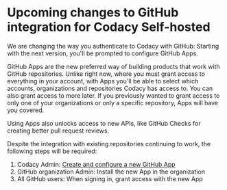 # Upcoming changes to GitHub integration for Codacy Self-hosted

We are changing the way you authenticate to Codacy with GitHub: Starting with the next version, you'll be prompted to configure GitHub Apps.

GitHub Apps are the new preferred way of building products that work with GitHub repositories. Unlike right now, where you must grant access to everything in your account, with Apps you'll be able to select which accounts, organizations and repositories Codacy has access to. You can also grant access to more later. If you previously wanted to grant access to only one of your organizations or only a specific repository, Apps will have you covered.

Using Apps also unlocks access to new APIs, like GitHub Checks for creating better pull request reviews.

Despite the integration with existing repositories continuing to work, the following steps will be required:

1.  Codacy Admin: [Create and configure a new GitHub App](/hc/en-us/articles/360012665460)
2.  GitHub organization Admin: Install the new App in the organization
3.  All GitHub users: When signing in, grant access with the new App
